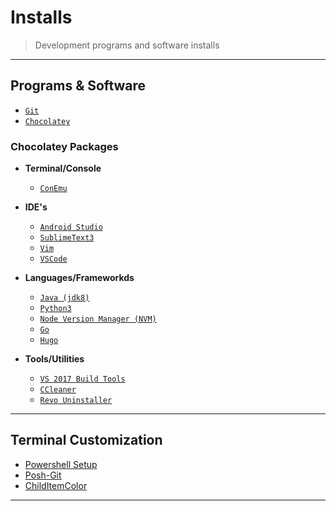 
# Installs

> Development programs and software installs

----

## Programs & Software

* [`Git`](https://git-scm.com/download/win)
* [`Chocolatey`](https://chocolatey.org/install)

### Chocolatey Packages

* __Terminal/Console__
  * [`ConEmu`](https://chocolatey.org/packages/ConEmu)

* __IDE's__
  * [`Android Studio`](https://chocolatey.org/packages/AndroidStudio)
  * [`SublimeText3`](https://chocolatey.org/packages/SublimeText3)
  * [`Vim`](https://chocolatey.org/packages/vim)
  * [`VSCode`](https://chocolatey.org/packages/vscode)

* __Languages/Frameworkds__
  * [`Java (jdk8)`](https://chocolatey.org/packages/jdk8)
  * [`Python3`](https://chocolatey.org/packages/python/3.7.2)
  * [`Node Version Manager (NVM)`](https://chocolatey.org/packages/nvm.portable)
  * [`Go`](https://chocolatey.org/packages/golang)
  * [`Hugo`](https://chocolatey.org/packages/hugo)

* __Tools/Utilities__
  * [`VS 2017 Build Tools`](https://chocolatey.org/packages/visualstudio2017buildtools)
  * [`CCleaner`](https://chocolatey.org/packages/ccleaner)
  * [`Revo Uninstaller`](https://chocolatey.org/packages/revo-uninstaller)

----

## Terminal Customization

* [Powershell Setup](https://hodgkins.io/ultimate-powershell-prompt-and-git-setup)
* [Posh-Git](https://github.com/dahlbyk/posh-git)
* [ChildItemColor](https://github.com/joonro/Get-ChildItemColor)

----
